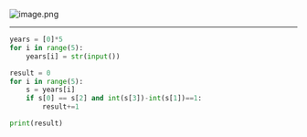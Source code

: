![image.png](https://cdn.nlark.com/yuque/0/2024/png/42994824/1711593632289-b4149449-b035-48cf-a3de-c5b75294e1d1.png#averageHue=%23f9f9f9&clientId=u7c069aba-1ba1-4&from=paste&height=821&id=u31c9f2f8&originHeight=1232&originWidth=1304&originalType=binary&ratio=1.5&rotation=0&showTitle=false&size=163768&status=done&style=none&taskId=u579e3139-1cd8-43ae-b7b3-fcd8b131b68&title=&width=869.3333333333334)

---

```python
years = [0]*5
for i in range(5):
    years[i] = str(input())

result = 0
for i in range(5):
    s = years[i]
    if s[0] == s[2] and int(s[3])-int(s[1])==1:
        result+=1

print(result)
```
